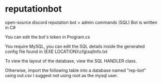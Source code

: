 # reputationbot
open-source discord reputation bot + admin commands (SQL)
Bot is written in C#

You can edit the bot's token in Program.cs

You require MySQL, you can edit the SQL details inside the generated config file found in {EXE LOCATION}\cfg\sqlInfo.txt

To view the layout of the database, view the SQL HANDLER class.

Otherwise, import the following table into a database named "rep-bot" using out.csv
I suggest not using root as the mysql user.
